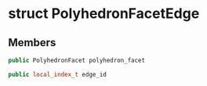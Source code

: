 # struct PolyhedronFacetEdge

## Members

```cpp
public PolyhedronFacet polyhedron_facet
```

```cpp
public local_index_t edge_id
```



